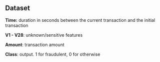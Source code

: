
## Dataset 

**Time:** duration in seconds between the current transaction and the initial transaction 

**V1 - V28**: unknown/sensitive features

**Amount**: transaction amount

**Class**: output. 1 for fraudulent, 0 for otherwise
